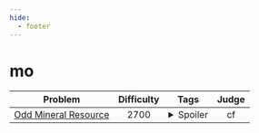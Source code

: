 ```yaml
--- 
hide:
  - footer
---
```

# mo

| Problem | Difficulty | Tags | Judge | 
| :-----: | :----: | :----: | :----: | 
|[Odd Mineral Resource](https://codeforces.com/contest/1479/problem/D)|2700|<details> <summary>Spoiler</summary> <ul><li>pbs</li> <li>sweep_line</li> <li>mo</li></ul> </details>|cf|
